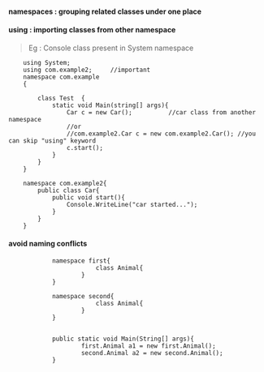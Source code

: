 #### namespaces : grouping related classes under one place
#### using : importing classes from other namespace

> Eg : Console class present in System namespace

        using System;  
        using com.example2;     //important
        namespace com.example  
        {                                         

            class Test  {                                                           
                static void Main(string[] args){ 
                    Car c = new Car();          //car class from another namespace
                    //or
                    //com.example2.Car c = new com.example2.Car(); //you can skip "using" keyword
                    c.start();
                }     
            }  
        }  
        
        namespace com.example2{
            public class Car{
                public void start(){
                    Console.WriteLine("car started...");
                }
            }
        }


#### avoid naming conflicts

                namespace first{
                            class Animal{
                        }
                }

                namespace second{
                            class Animal{
                        }
                }


                public static void Main(String[] args){
                        first.Animal a1 = new first.Animal();
                        second.Animal a2 = new second.Animal();
                }                        
